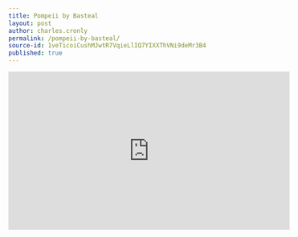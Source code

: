 ```yaml
---
title: Pompeii by Basteal
layout: post
author: charles.cronly
permalink: /pompeii-by-basteal/
source-id: 1veTicoiCushMJwtR7VqieLlIQ7YIXXThVNi9deMr3B4
published: true
---
```

<iframe width="560" height="315" src="https://www.youtube.com/embed/F90Cw4l-8NY" frameborder="0" allowfullscreen></iframe>

